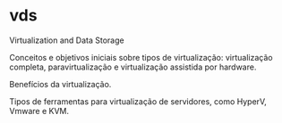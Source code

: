 # vds
Virtualization and Data Storage

Conceitos e objetivos iniciais sobre tipos de virtualização: virtualização completa, paravirtualização e virtualização assistida por hardware.

Benefícios da virtualização.

Tipos de ferramentas para virtualização de servidores, como HyperV, Vmware e KVM.
